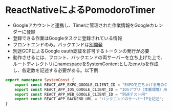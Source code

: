 # ReactNativeによるPomodoroTimer
- Googleアカウントと連携し、Timerに管理された作業情報をGoogleカレンダーに登録
- 登録できる作業はGoogleタスクに登録されている情報
- フロントエンドのみ。バックエンドは[別開発]("h")
- 別途GCPによるGoogle oauth認証を許可するトークンの発行が必要
- 動作させるには、フロント、バックエンドの両サーバーを立ち上げた上で、ルートディレクトリにnamespaceをSystemContentとしたenv.tsを作成し、各定数を記述する必要がある。以下例
```typescript 
export namespace SystemConst {
    export const REACT_APP_EXPO_GOOGLE_CLIENT_ID = "EXPOで立ち上げる用のクライアントIDを記述"
    export const REACT_APP_IOS_GOOGLE_CLIENT_ID = "IOSアプリ（本番環境）用のクライアントIDを記述"
    export const REACT_APP_WEB_GOOGLE_CLIENT_ID = "別途テスト用"
    export const REACT_APP_BACKEND_URL = "バックエンドのサーバーIPを記述";
}
```

